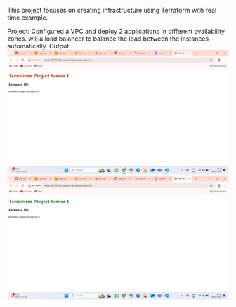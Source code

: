 This project focuses on creating infrastructure using Terraform with real time example.

Project: Configured a VPC and deploy 2 applications in different availability zones. will a load balancer to balance the load between the instances automatically.
Output:
![image alt](https://github.com/pranali-sawant20/terraform-project/blob/6915c4457f9f94be4282f139173312b303f875aa/Screenshot%20(946).png)
![image alt](https://github.com/pranali-sawant20/terraform-project/blob/6915c4457f9f94be4282f139173312b303f875aa/Screenshot%20(945).png)
